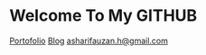 <h1>Welcome To My GITHUB</h1>

<a href="https://asharifauzan.github.io">Portofolio</a>
<a href="https://fauzanashariblog.blogspot.com">Blog</a>
<a href="mailto:asharifauzan.h@gmailcom">asharifauzan.h@gmail.com</a>
